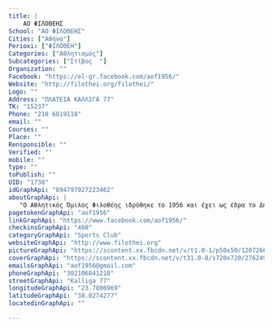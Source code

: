 ```yaml
---
title: |
    ΑΟ ΦΙΛΟΘΕΗΣ
School: "ΑΟ ΦΙΛΟΘΕΗΣ"
Cities: ["Αθήνα"]
Perioxi: ["ΦΙΛΟΘΕΗ"]
Categories: ["Αθλητισμός"]
Subcategories: ["Στίβος  "]
Organization: ""
Facebook: "https://el-gr.facebook.com/aof1956/"
Website: "http://filothei.org/filothei/"
Logo: ""
Address: "ΠΛΑΤΕΙΑ ΚΑΛΛΙΓΑ 77"
TK: "15237"
Phone: "210 6819118"
email: ""
Courses: ""
Place: ""
Rensponsible: ""
Verified: ""
mobile: ""
type: ""
toPublish: ""
UID: "1738"
idGraphApi: "894797927223462"
aboutGraphApi: | 
   "Ο Αθλητικός Όμιλος Φιλοθέης ιδρύθηκε το 1956 και έχει ως έδρα το Δημοτικό Γυμναστήριο Φιλοθέης &lt;&lt; Στέλιος Κυριακίδης &gt;&gt;,Καλλιγά 77,Φιλοθέη."
pagetokenGraphApi: "aof1956"
linkGraphApi: "https://www.facebook.com/aof1956/"
checkinsGraphApi: "460"
categoryGraphApi: "Sports Club"
websiteGraphApi: "http://www.filothei.org"
pictureGraphApi: "https://scontent.xx.fbcdn.net/v/t1.0-1/p50x50/12072661_894803477222907_2909881115855155985_n.jpg?oh=be54f933fc34fdc511eea3e7b6ce93d9&amp;oe=5B0A555E"
coverGraphApi: "https://scontent.xx.fbcdn.net/v/t31.0-8/s720x720/27624926_1532796596756922_7067723804045017354_o.jpg?oh=5ccb90e5f101f1c2c5c11b6b35c942bb&amp;oe=5B451A1E"
emailsGraphApi: "aof1956@gmail.com"
phoneGraphApi: "302106841218"
streetGraphApi: "Kalliga 77"
longitudeGraphApi: "23.7806969"
latitudeGraphApi: "38.0274277"
locatedinGraphApi: ""

---
```




